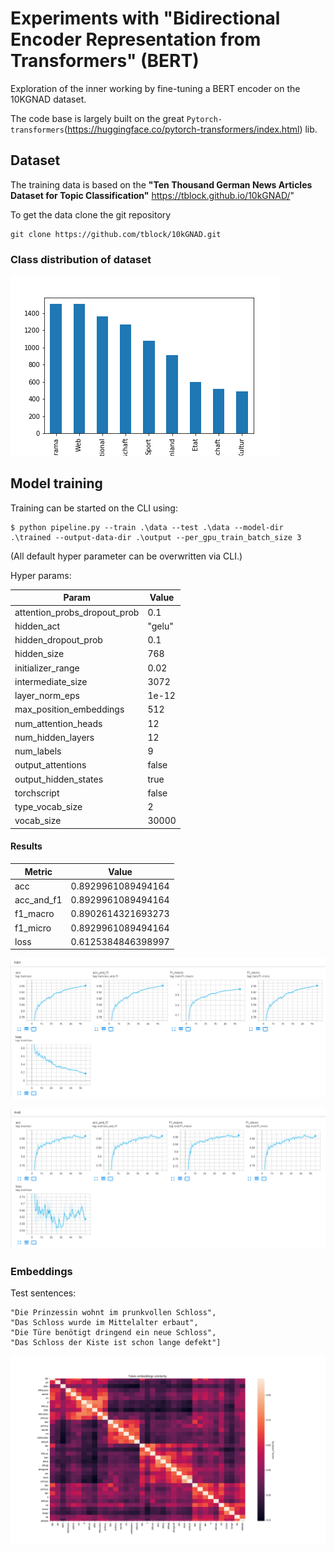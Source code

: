 # Experiments with "Bidirectional Encoder Representation from Transformers" (BERT)

Exploration of the inner working by fine-tuning a BERT encoder on the 10KGNAD dataset.

The code base is largely built on the great `Pytorch-transformers`(https://huggingface.co/pytorch-transformers/index.html) lib. 

## Dataset
The training data is based on the 
**"Ten Thousand German News Articles Dataset for Topic Classification"**  https://tblock.github.io/10kGNAD/"
 
To get the data clone the git repository
```
git clone https://github.com/tblock/10kGNAD.git
```

### Class distribution of dataset
![alt text](10KGNAD_dataset.png "10kGNAD class dist")



## Model training

Training can be started on the CLI using:

```
$ python pipeline.py --train .\data --test .\data --model-dir .\trained --output-data-dir .\output --per_gpu_train_batch_size 3
``` 

(All default hyper parameter can be overwritten via CLI.)

Hyper params:

|Param|Value|
|------|-----|
|attention_probs_dropout_prob|0.1|
|hidden_act|"gelu"|
|hidden_dropout_prob|0.1|
|hidden_size|768|
|initializer_range|0.02|
|intermediate_size|3072|
|layer_norm_eps|1e-12|
|max_position_embeddings|512|
|num_attention_heads|12|
|num_hidden_layers|12|
|num_labels|9|
|output_attentions|false|
|output_hidden_states|true|
|torchscript|false|
|type_vocab_size|2|
|vocab_size|30000|


#### Results

|Metric|Value|
|------|-----|
|acc| 0.8929961089494164|
|acc_and_f1| 0.8929961089494164|
|f1_macro| 0.8902614321693273|
|f1_micro| 0.8929961089494164|
|loss| 0.6125384846398997|

![alt text](train.png "10kGNAD training progress")

![alt text](test.png "10kGNAD test progress")


### Embeddings

Test sentences:

```
"Die Prinzessin wohnt im prunkvollen Schloss", 
"Das Schloss wurde im Mittelalter erbaut",
"Die Türe benötigt dringend ein neue Schloss",
"Das Schloss der Kiste ist schon lange defekt"]
```

![alt text](token_embeddings_similarity.png "token embeddings")

